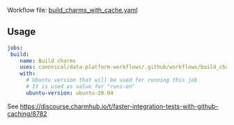 Workflow file: [build_charms_with_cache.yaml](build_charms_with_cache.yaml)

## Usage
```yaml
jobs:
 build:
    name: Build charms
    uses: canonical/data-platform-workflows/.github/workflows/build_charms_with_cache.yaml@<version>
    with:
      # Ubuntu version that will be used for running this job
      # It is used as value for "runs-on"
      ubuntu-version: ubuntu-20.04 
```
See https://discourse.charmhub.io/t/faster-integration-tests-with-github-caching/8782
